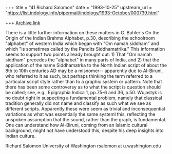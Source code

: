 +++
title = "41 Richard Salomon"
date = "1993-10-25"
upstream_url = "https://list.indology.info/pipermail/indology/1993-October/000739.html"

+++
[Archive link](https://list.indology.info/pipermail/indology/1993-October/000739.html)


There is a little further information on these matters in G. Buhler's On
the Origin of the Indian Brahma Alphabet,  p.30, describing the schoolroom
"alphabet" of western India which began with "Om namah siddham" and
which  "is sometimes called by the Pandits Siddhamatrika."   This
information
seems to support two points already brought out: 1) That "Om namah siddham"
precedes the "alphabet" in many parts of India, 
and 2) that the application of the name Siddhamatrka to the North Indian
script of about the 8th to 10th centuries AD may be a misnomer--
apparently due to Al-Biruni, who referred to it as such, but perhaps
thinking the term referred to a particular script style rather than to a
graphic system or pattern.  Note that there has been some controversy as
to what the script is question should be called; see, e.g., Epigraphia
Indica 1, pp.75-6 and 36,  p.50.  Wujastyk is no doubt right in suspecting
a fundamental problem, namely that classical tradition generally did not
name and classify as such  what we see as different scripts.  Apparently
these were seem as trivial and inconsequential variations as
what was essentially the same systeml this, reflecting the unspoken
assumption that the sound, rather than the graph, is fundamental.  One can
understand how Al-Biruni, coming from an Islamic cultural background,
might not have understood this, despite his deep insights into Indian
culture. 

Richard Salomon
University of Washington
rsalomon at u.washington.edu








